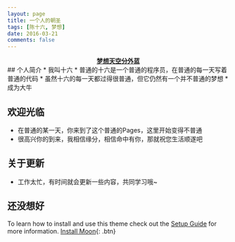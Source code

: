 ```yaml
---
layout: page
title: 一个人的朝圣
tags: [陈十六, 梦想]
date: 2016-03-21
comments: false
---
```

<center><a href="http://poykjx8e5.bkt.clouddn.com/PinkCloud.png"><b>梦想天空分外蓝</b></a></center>
## 个人简介
* 我叫十六
* 普通的十六是一个普通的程序员，在普通的每一天写着普通的代码
* 虽然十六的每一天都过得很普通，但它仍然有一个并不普通的梦想
* 成为大牛

## 欢迎光临
* 在普通的某一天，你来到了这个普通的Pages，这里开始变得不普通
* 很高兴你的到来，我相信缘分，相信命中有你，那就祝您生活顺遂吧

## 关于更新
* 工作太忙，有时间就会更新一些内容，共同学习哦~

## 还没想好
To learn how to install and use this theme check out the [Setup Guide](http://taylantatli.me/Moon/moon-theme/) for more information.
[Install Moon](https://github.com/TaylanTatli/Moon){: .btn}

